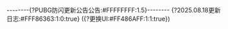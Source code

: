 --------{?PUBG防闪更新公告公告:#FFFFFFFF:1.5}--------
{?2025.08.18更新日志:#FFF86363:1:0:true}
({?更换UI:#FF486AFF:1:1:true})